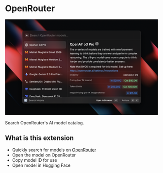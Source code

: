 # OpenRouter

![OpenRouter screenshot](./metadata/openrouter-1.png)

Search OpenRouter's AI model catalog.

## What is this extension

- Quickly search for models on [OpenRouter](https://openrouter.ai)
- Open the model on OpenRouter
- Copy model ID for use
- Open model in Hugging Face

